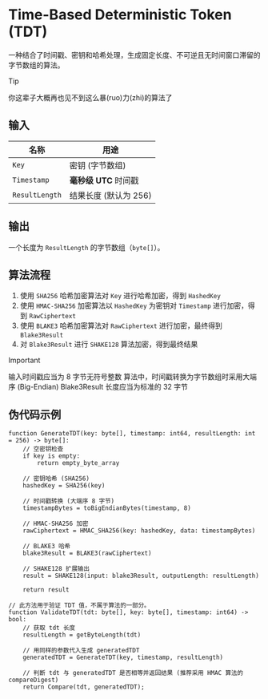 # Time-Based Deterministic Token (TDT)

一种结合了时间戳、密钥和哈希处理，生成固定长度、不可逆且无时间窗口滞留的字节数组的算法。

> [!TIP]
> 你这辈子大概再也见不到这么暴(ruo)力(zhi)的算法了

## 输入

| 名称           | 用途                      |
| -------------- | ------------------------- |
| `Key`          | 密钥 (字节数组)           |
| `Timestamp`    | **毫秒级** **UTC** 时间戳 |
| `ResultLength` | 结果长度 (默认为 256)     |

## 输出

一个长度为 `ResultLength` 的字节数组（`byte[]`）。

## 算法流程

1. 使用 `SHA256` 哈希加密算法对 `Key` 进行哈希加密，得到 `HashedKey`
2. 使用 `HMAC-SHA256` 加密算法以 `HashedKey` 为密钥对 `Timestamp` 进行加密，得到 `RawCiphertext`
3. 使用 `BLAKE3` 哈希加密算法对 `RawCiphertext` 进行加密，最终得到 `Blake3Result`
4. 对 `Blake3Result` 进行 `SHAKE128` 算法加密，得到最终结果

> [!IMPORTANT]
> 输入时间戳应当为 8 字节无符号整数
> 算法中，时间戳转换为字节数组时采用大端序 (Big-Endian)
> Blake3Result 长度应当为标准的 32 字节

## 伪代码示例

```
function GenerateTDT(key: byte[], timestamp: int64, resultLength: int = 256) -> byte[]:
    // 空密钥检查
    if key is empty:
        return empty_byte_array

    // 密钥哈希 (SHA256)
    hashedKey = SHA256(key)

    // 时间戳转换 (大端序 8 字节)
    timestampBytes = toBigEndianBytes(timestamp, 8)

    // HMAC-SHA256 加密
    rawCiphertext = HMAC_SHA256(key: hashedKey, data: timestampBytes)

    // BLAKE3 哈希
    blake3Result = BLAKE3(rawCiphertext)

    // SHAKE128 扩展输出
    result = SHAKE128(input: blake3Result, outputLength: resultLength)

    return result

// 此方法用于验证 TDT 值，不属于算法的一部分。
function ValidateTDT(tdt: byte[], key: byte[], timestamp: int64) -> bool:
    // 获取 tdt 长度
    resultLength = getByteLength(tdt)

    // 用同样的参数代入生成 generatedTDT
    generatedTDT = GenerateTDT(key, timestamp, resultLength)

    // 判断 tdt 与 generatedTDT 是否相等并返回结果 (推荐采用 HMAC 算法的 compareDigest)
    return Compare(tdt, generatedTDT);
```
